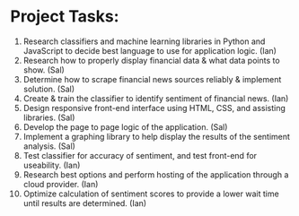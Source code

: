 # Project Tasks:

  1. Research classifiers and machine learning libraries in Python and JavaScript to decide best language to use for application logic. (Ian)
  2. Research how to properly display financial data & what data points to show. (Sal)
  3. Determine how to scrape financial news sources reliably & implement solution. (Sal)
  4. Create & train the classifier to identify sentiment of financial news. (Ian)
  5. Design responsive front-end interface using HTML, CSS, and assisting libraries. (Sal)
  6. Develop the page to page logic of the application. (Sal)
  7. Implement a graphing library to help display the results of the sentiment analysis. (Sal)
  8. Test classifier for accuracy of sentiment, and test front-end for useability. (Ian)
  9. Research best options and perform hosting of the application through a cloud provider. (Ian)
  10. Optimize calculation of sentiment scores to provide a lower wait time until results are determined. (Ian)

